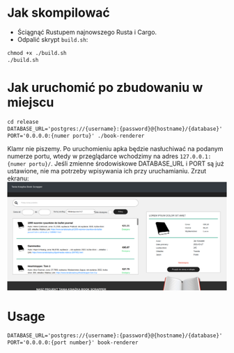 # Jak skompilować
- Ściągnąć Rustupem najnowszego Rusta i Cargo.
- Odpalić skrypt `build.sh`: 
```
chmod +x ./build.sh
./build.sh
```
# Jak uruchomić po zbudowaniu w miejscu
```
cd release
DATABASE_URL='postgres://{username}:{password}@{hostname}/{database}' PORT='0.0.0.0:{numer portu}' ./book-renderer
```
Klamr nie piszemy. Po uruchomieniu apka będzie nasłuchiwać na podanym numerze portu, wtedy w przeglądarce wchodzimy na adres `127.0.0.1:{numer portu}/`.
Jeśli zmienne środowiskowe DATABASE_URL i PORT są już ustawione, nie ma potrzeby wpisywania ich przy uruchamianiu.
Zrzut ekranu:
![Zrzut ekranu](screenshot.png)
# Usage
```
DATABASE_URL='postgres://{username}:{password}@{hostname}/{database}' PORT='0.0.0.0:{port number}' book-renderer
```